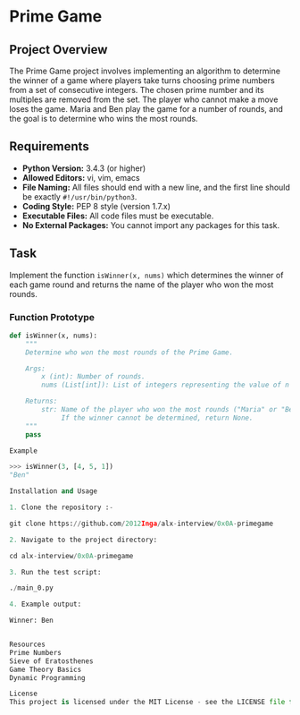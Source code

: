# Prime Game

## Project Overview

The Prime Game project involves implementing an algorithm to determine the winner of a game where players take turns choosing prime numbers from a set of consecutive integers. The chosen prime number and its multiples are removed from the set. The player who cannot make a move loses the game. Maria and Ben play the game for a number of rounds, and the goal is to determine who wins the most rounds.

## Requirements

- **Python Version:** 3.4.3 (or higher)
- **Allowed Editors:** vi, vim, emacs
- **File Naming:** All files should end with a new line, and the first line should be exactly `#!/usr/bin/python3`.
- **Coding Style:** PEP 8 style (version 1.7.x)
- **Executable Files:** All code files must be executable.
- **No External Packages:** You cannot import any packages for this task.

## Task

Implement the function `isWinner(x, nums)` which determines the winner of each game round and returns the name of the player who won the most rounds.

### Function Prototype

```python
def isWinner(x, nums):
    """
    Determine who won the most rounds of the Prime Game.

    Args:
        x (int): Number of rounds.
        nums (List[int]): List of integers representing the value of n for each round.

    Returns:
        str: Name of the player who won the most rounds ("Maria" or "Ben").
             If the winner cannot be determined, return None.
    """
    pass

Example

>>> isWinner(3, [4, 5, 1])
"Ben"

Installation and Usage

1. Clone the repository :-

git clone https://github.com/2012Inga/alx-interview/0x0A-primegame

2. Navigate to the project directory:

cd alx-interview/0x0A-primegame

3. Run the test script:

./main_0.py

4. Example output:

Winner: Ben


Resources
Prime Numbers
Sieve of Eratosthenes
Game Theory Basics
Dynamic Programming

License
This project is licensed under the MIT License - see the LICENSE file for details.

